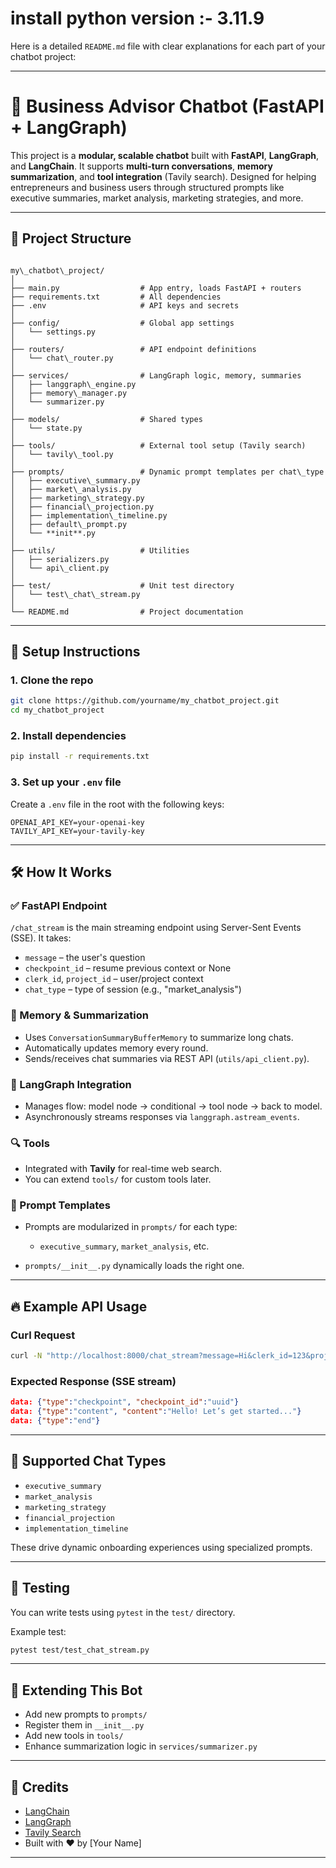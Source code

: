 

# install python version :- 3.11.9




Here is a detailed `README.md` file with clear explanations for each part of your chatbot project:

---


# 🧠 Business Advisor Chatbot (FastAPI + LangGraph)

This project is a **modular, scalable chatbot** built with **FastAPI**, **LangGraph**, and **LangChain**. It supports **multi-turn conversations**, **memory summarization**, and **tool integration** (Tavily search). Designed for helping entrepreneurs and business users through structured prompts like executive summaries, market analysis, marketing strategies, and more.

---

## 📁 Project Structure

```

my\_chatbot\_project/
│
├── main.py                  # App entry, loads FastAPI + routers
├── requirements.txt         # All dependencies
├── .env                     # API keys and secrets
│
├── config/                  # Global app settings
│   └── settings.py
│
├── routers/                 # API endpoint definitions
│   └── chat\_router.py
│
├── services/                # LangGraph logic, memory, summaries
│   ├── langgraph\_engine.py
│   ├── memory\_manager.py
│   └── summarizer.py
│
├── models/                  # Shared types
│   └── state.py
│
├── tools/                   # External tool setup (Tavily search)
│   └── tavily\_tool.py
│
├── prompts/                 # Dynamic prompt templates per chat\_type
│   ├── executive\_summary.py
│   ├── market\_analysis.py
│   ├── marketing\_strategy.py
│   ├── financial\_projection.py
│   ├── implementation\_timeline.py
│   ├── default\_prompt.py
│   └── **init**.py
│
├── utils/                   # Utilities
│   ├── serializers.py
│   └── api\_client.py
│
├── test/                    # Unit test directory
│   └── test\_chat\_stream.py
│
└── README.md                # Project documentation

````

---

## 🚀 Setup Instructions

### 1. Clone the repo

```bash
git clone https://github.com/yourname/my_chatbot_project.git
cd my_chatbot_project
````

### 2. Install dependencies

```bash
pip install -r requirements.txt
```

### 3. Set up your `.env` file

Create a `.env` file in the root with the following keys:

```
OPENAI_API_KEY=your-openai-key
TAVILY_API_KEY=your-tavily-key
```

---

## 🛠️ How It Works

### ✅ FastAPI Endpoint

`/chat_stream` is the main streaming endpoint using Server-Sent Events (SSE). It takes:

* `message` – the user's question
* `checkpoint_id` – resume previous context or None
* `clerk_id`, `project_id` – user/project context
* `chat_type` – type of session (e.g., "market\_analysis")

### 🧠 Memory & Summarization

* Uses `ConversationSummaryBufferMemory` to summarize long chats.
* Automatically updates memory every round.
* Sends/receives chat summaries via REST API (`utils/api_client.py`).

### 🧩 LangGraph Integration

* Manages flow: model node → conditional → tool node → back to model.
* Asynchronously streams responses via `langgraph.astream_events`.

### 🔍 Tools

* Integrated with **Tavily** for real-time web search.
* You can extend `tools/` for custom tools later.

### 💬 Prompt Templates

* Prompts are modularized in `prompts/` for each type:

  * `executive_summary`, `market_analysis`, etc.
* `prompts/__init__.py` dynamically loads the right one.

---

## 🔥 Example API Usage

### Curl Request

```bash
curl -N "http://localhost:8000/chat_stream?message=Hi&clerk_id=123&project_id=456&chat_type=executive_summary"
```

### Expected Response (SSE stream)

```json
data: {"type":"checkpoint", "checkpoint_id":"uuid"}
data: {"type":"content", "content":"Hello! Let’s get started..."}
data: {"type":"end"}
```

---

## 📘 Supported Chat Types

* `executive_summary`
* `market_analysis`
* `marketing_strategy`
* `financial_projection`
* `implementation_timeline`

These drive dynamic onboarding experiences using specialized prompts.

---

## 🧪 Testing

You can write tests using `pytest` in the `test/` directory.

Example test:

```bash
pytest test/test_chat_stream.py
```

---

## 🧩 Extending This Bot

* Add new prompts to `prompts/`
* Register them in `__init__.py`
* Add new tools in `tools/`
* Enhance summarization logic in `services/summarizer.py`

---

## 🙏 Credits

* [LangChain](https://github.com/langchain-ai/langchain)
* [LangGraph](https://github.com/langchain-ai/langgraph)
* [Tavily Search](https://www.tavily.com/)
* Built with ❤️ by \[Your Name]

---

```
